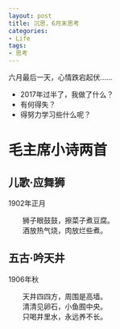 ```yaml
---
layout: post
title: 沉思，6月末思考
categories:
- Life
tags:
- 思考
---
```


六月最后一天，心情跌宕起伏……
* 2017年过半了，我做了什么？
* 有何得失？
* 得努力学习些什么呢？

# 毛主席小诗两首

## 儿歌·应舞狮

1902年正月

　　狮子眼鼓鼓，擦菜子煮豆腐。<br>
　　酒放热气烧，肉放烂些煮。<br>

## 五古·吟天井
1906年秋

　　天井四四方，周围是高墙。<br>
　　清清见卵石，小鱼囿中央。<br>
　　只喝井里水，永远养不长。<br>